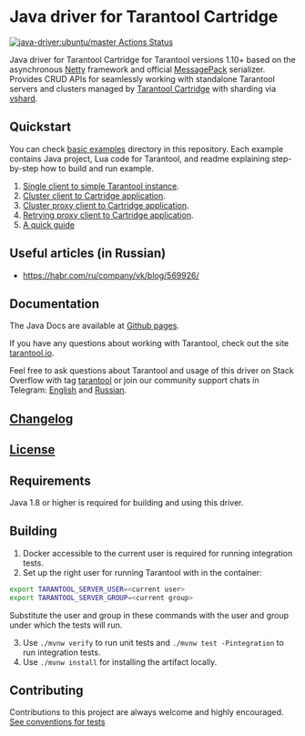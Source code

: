 # Java driver for Tarantool Cartridge

[![java-driver:ubuntu/master Actions
Status](https://github.com/tarantool/cartridge-java/workflows/ubuntu-master/badge.svg)](https://github.com/tarantool/cartridge-java/actions)

Java driver for Tarantool Cartridge for Tarantool versions 1.10+ based on the
asynchronous [Netty](https://netty.io) framework and official
[MessagePack](https://github.com/msgpack/msgpack-java) serializer.  Provides
CRUD APIs for seamlessly working with standalone Tarantool servers and clusters
managed by [Tarantool Cartridge](https://github.com/tarantool/cartridge) with
sharding via [vshard](https://github.com/tarantool/vshard).

## Quickstart

You can check [basic examples](https://github.com/tarantool/cartridge-java/blob/master/examples/)
directory in this repository. Each example contains Java project, Lua code for
Tarantool, and readme explaining step-by-step how to build and run example.

1. [Single client to simple Tarantool instance](examples/single_client_to_tarantool/README.md).
1. [Cluster client to Cartridge application](examples/cluster_client_to_cartridge/README.md).
1. [Cluster proxy client to Cartridge application](examples/proxy_client_to_cartrdge/README.md).
1. [Retrying proxy client to Cartridge application](examples/retrying_client_to_cartirgde/README.md).
1. [A quick guide](examples/QUICKGUIDE.md)

## Useful articles (in Russian)

- https://habr.com/ru/company/vk/blog/569926/

## Documentation

The Java Docs are available at [Github
pages](https://tarantool.github.io/cartridge-java/).

If you have any questions about working with Tarantool, check out the site [tarantool.io](https://tarantool.io/).

Feel free to ask questions about Tarantool and usage of this driver on Stack
Overflow with tag [tarantool](https://stackoverflow.com/questions/tagged/tarantool)
or join our community support chats in Telegram: [English](https://t.me/tarantool) and
[Russian](https://t.me/tarantoolru).

## [Changelog](https://github.com/tarantool/cartridge-java/blob/master/CHANGELOG.md)

## [License](https://github.com/tarantool/cartridge-java/blob/master/LICENSE)

## Requirements

Java 1.8 or higher is required for building and using this driver.

## Building

1. Docker accessible to the current user is required for running integration
   tests.
2. Set up the right user for running Tarantool with in the container: 
```bash
export TARANTOOL_SERVER_USER=<current user>
export TARANTOOL_SERVER_GROUP=<current group>
```
Substitute the user and group in these commands with the user and group under
which the tests will run.

3. Use `./mvnw verify` to run unit tests and `./mvnw test -Pintegration` to run
   integration tests.
4. Use `./mvnw install` for installing the artifact locally.

## Contributing

Contributions to this project are always welcome and highly encouraged. 
[See conventions for tests](docs/test-convention.md)
